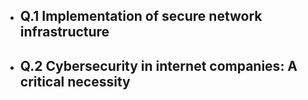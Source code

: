 - ## Q.1 Implementation of secure network infrastructure
- ## Q.2 Cybersecurity in internet companies: A critical necessity


